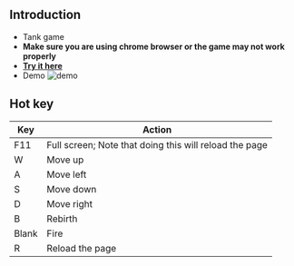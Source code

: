## Introduction
+ Tank game
+ **Make sure you are using chrome browser or the game may not work properly**
+ **[Try it here](https://songwonderful.github.io/tank-game/)**
+ Demo
![demo](![demo](https://user-images.githubusercontent.com/39998050/60435546-723bc000-9c3c-11e9-8f33-dc3cd7c0a022.gif))

## Hot key
|Key|Action|
|---|---|
|F11|Full screen; Note that doing this will reload the page|
|W|Move up|
|A|Move left|
|S|Move down|
|D|Move right|
|B|Rebirth|
|Blank|Fire|
|R|Reload the page|
